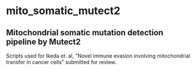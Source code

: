 # mito_somatic_mutect2
## Mitochondrial somatic mutation detection pipeline by Mutect2 

Scripts used for Ikeda et. al, "Novel immune evasion involving mitochondrial transfer in cancer cells" submitted for review.
